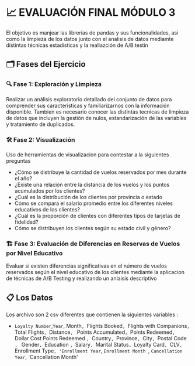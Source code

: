 # 📈 EVALUACIÓN FINAL MÓDULO 3

 El  objetivo es manjear las librerías de pandas y sus funcionalidades, asi como la limpieza de los datos junto con el analisis de datos mediamte distintas técnicas estadisticas y la realiazción de A/B testin
 

## 🗂️ Fases del Ejercicio

### 🔍 Fase 1: Exploración y Limpieza

Realizar un análisis exploratorio detallado del conjunto de datos para comprender sus características y familiarizarnos con la información disponible.
Tambien es necesario conocer las distintas tecnicas de limpieza de datos que incluyen la gestión de  nulos, estandarización de las variables y tratamiento de duplicados.

### 🛠️ Fase 2: Visualización

Uso de herramientas de visualizacion para contestar a la siguientes preguntas
- ¿Cómo se distribuye la cantidad de vuelos reservados por mes durante el año?
- ¿Existe una relación entre la distancia de los vuelos y los puntos acumulados por los clientes?
- ¿Cuál es la distribución de los clientes por provincia o estado
- Cómo se compara el salario promedio entre los diferentes niveles educativos de los clientes?
- ¿Cuál es la proporción de clientes con diferentes tipos de tarjetas de fidelidad?
- Cómo se distribuyen los clientes según su estado civil y género?

### 🏗️ Fase 3: Evaluación de Diferencias en Reservas de Vuelos por Nivel Educativo
Evaluar si existen diferencias significativas en el número de vuelos reservados según el nivel educativo de los clientes mediante la aplicacion de técnicas de A/B Testing y realizando un anlaisis descriptivo


## 📋 Los Datos

Los archivo son 2 csv diferentes que contienen la siguientes variables :
- `Loyalty Number`,`Year`, Month`, `Flights Booked`, `Flights with Companions`, `Total Flights`, `Distance`, ` Points Accumulated`, `Points Redeemed`, `Dollar Cost Points Redeemed `, `Country`, `Province`, `City`, `Postal Code `, ` Gender`, `Education `, `Salary`, `Marital Status`, `Loyalty Card`, `CLV`, `Enrollment Type`, 'Enrollment Year`, `Enrollment Month `, `Cancellation Year`, `Cancellation Month' 

